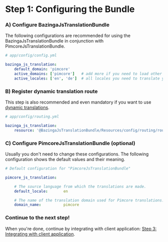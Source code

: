 Step 1: Configuring the Bundle
==============================

### A) Configure BazingaJsTranslationBundle

The following configurations are recommended for using the BazingaJsTranslationBundle in conjunction with
PimcoreJsTranslationBundle.

``` yaml
# app/config/config.yml

bazinga_js_translation:
    default_domain: 'pimcore'
    active_domains: ['pimcore']   # add more if you need to load other translation domains
    active_locales: ['en', 'de']  # all locales you need to translate your content in
```

### B) Register dynamic translation route

This step is also recommended and even mandatory if you want to use
[dynamic translations](04-dynamic_or_static_translations.md#dynamic-translations).

``` yaml
# app/config/routing.yml

bazinga_js_translation:
    resource: '@BazingaJsTranslationBundle/Resources/config/routing/routing.yml'
```

### C) Configure PimcoreJsTranslationBundle (optional)

Usually you don't need to change these configurations. The following configuration shows the default values and their
meaning.

``` yaml
# Default configuration for "PimcoreJsTranslationBundle"

pimcore_js_translation:

    # The source language from which the translations are made.
    default_locale:       en

    # The name of the translation domain used for Pimcore translations.
    domain_name:          pimcore
```

### Continue to the next step!
When you're done, continue by integrating with client application:
[Step 3: Integrating with client application](03-integrating_with_client_application.md).
